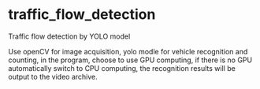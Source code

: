 # traffic_flow_detection
Traffic flow detection by YOLO model

Use openCV for image acquisition, yolo modle for vehicle recognition and counting, in the program, choose to use GPU computing, if there is no GPU automatically switch to CPU computing, the recognition results will be output to the video archive.
